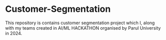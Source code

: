 # Customer-Segmentation
This repository is contains customer segmentation project which I, along with my teams created in AI/ML HACKATHON organised by Parul University in 2024.
